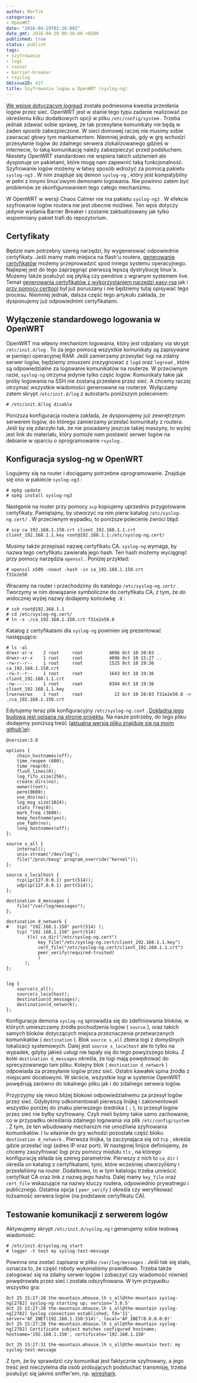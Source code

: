```yaml
---
author: Morfik
categories:
- OpenWRT
date: "2016-04-29T02:36:00Z"
date_gmt: 2016-04-29 00:36:00 +0200
published: true
status: publish
tags:
- szyfrowanie
- logi
- router
- barrier-breaker
- rsyslog
GHissueID: 427
title: Szyfrowanie logów w OpenWRT (syslog-ng)
---
```


[We wpisie dotyczącym logread](/post/logread-czyli-system-logowania-w-openwrt/)
została podniesiona kwestia przesłania logów przez sieć. OpenWRT jest w stanie tego typu zadanie
realizować po określeniu kilku dodatkowych opcji w pliku `/etc/config/system` . Trzeba jednak zdawać
sobie sprawę, że tak przesyłane komunikaty nie będą w żaden sposób zabezpieczone. W sieci domowej
raczej nie musimy sobie zawracać głowy tym mankamentem. Niemniej jednak, gdy w grę wchodzi
przesyłanie logów do zdalnego serwera zlokalizowanego gdzieś w internecie, to taką komunikację
należy zabezpieczyć przed podsłuchem. Niestety OpenWRT standardowo nie wspiera takich udziwnień ale
dysponuje on pakietami, które mogą nam zapewnić taką funkcjonalność. Szyfrowanie logów możemy w
łatwy sposób wdrożyć za pomocą pakietu `syslog-ng3` . W nim znajduje się demon `syslog-ng` , który
jest kompatybilny w pełni z innymi linux'owymi demonami logowania. Nie powinno zatem być problemów
ze skonfigurowaniem tego całego mechanizmu.

W OpenWRT w wersji Chaos Calmer nie ma pakietu `syslog-ng3` . W efekcie szyfrowanie logów routera
nie jest obecnie możliwe. Ten wpis dotyczy jedynie wydania Barrier Breaker i zostanie zaktualizowany
jak tylko wspomniany pakiet trafi do repozytorium.

<!--more-->
## Certyfikaty

Będzie nam potrzebny szereg narzędzi, by wygenerować odpowiednie certyfikaty. Jeśli mamy mało
miejsca na flash'u routera, [generowanie
certyfikatów](/post/generowanie-certyfikatow/) możemy przeprowadzić spod innego
systemu operacyjnego. Najlepiej jest do tego zaprzęgnąć pierwszą lepszą dystrybucję linux'a. Możemy
także posłużyć się płytką czy pendrive z wgranym systemem live. Temat [generowania certyfikatów z
wykorzystaniem narzędzi
easy-rsa](/post/generowanie-certyfikatow-przy-pomocy-easy-rsa/) jak i [przy pomocy
certtool](/post/zaszyfrowane-logi-w-rsyslog-i-syslog-ng/) był już poruszany i nie
będziemy tutaj opisywać tego procesu. Niemniej jednak, dalsza część tego artykułu zakłada, że
dysponujemy już odpowiednimi certyfikatami.

## Wyłączenie standardowego logowania w OpenWRT

OpenWRT ma własny mechanizm logowania, który jest odpalany via skrypt `/etc/init.d/log` . To za jego
pomocą wszystkie komunikaty są zapisywane w pamięci operacyjnej RAM. Jeśli zamierzamy przesyłać logi
na zdalny serwer logów, będziemy zmuszeni zrezygnować z `logd` oraz `logread` , które są
odpowiedzialne za logowanie komunikatów na routerze. W przeciwnym razie, `syslog-ng` otrzyma jedynie
tylko część logów. Komunikaty takie jak próby logowania na SSH nie zostaną przesłane przez sieć. A
chcemy raczej otrzymać wszystkie wiadomości generowane na routerze. Wyłączamy zatem skrypt
`/etc/init.d/log` z autostartu poniższym poleceniem:

    # /etc/init.d/log disable

Poniższa konfiguracja routera zakłada, że dysponujemy już zewnętrznym serwerem logów, do którego
zamierzamy przesłać komunikaty z routera. Jeśli by się zdarzyło tak, że nie posiadamy jeszcze takiej
maszyny, to wyżej jest link do materiału, który pomoże nam postawić serwer logów na debianie w
oparciu o oprogramowanie `rsyslog` .

## Konfiguracja syslog-ng w OpenWRT

Logujemy się na router i dociągamy potrzebne oprogramowanie. Znajduje się ono w pakiecie
`syslog-ng3` :

    # opkg update
    # opkg install syslog-ng3

Następnie na router przy pomocy `scp` kopiujemy uprzednio przygotowane certyfikaty. Pamiętajmy, by
utworzyć na nim pierw katalog `/etc/syslog-ng.cert/` . W przeciwnym wypadku, to poniższe polecenie
zwróci
    błąd:

    # scp ca_192.168.1.150.crt client_192.168.1.1.crt client_192.168.1.1.key root@192.168.1.1:/etc/syslog-ng.cert/

Musimy także przepisać nazwę certyfikatu CA. `syslog-ng` wymaga, by nazwa tego certyfikatu zawierała
jego hash. Ten hash możemy wyciągnąć przy pomocy narzędzia `openssl` . Poniżej przykład:

    # openssl x509 -noout -hash -in ca_192.168.1.150.crt
    f31e2e50

Wracamy na router i przechodzimy do katalogu `/etc/syslog-ng.cert/` . Tworzymy w nim dowiązanie
symboliczne do certyfikatu CA, z tym, że do widocznej wyżej nazwy dodajemy końcówkę `.0` :

    # ssh root@192.168.1.1
    # cd /etc/syslog-ng.cert/
    # ln -s ./ca_192.168.1.150.crt f31e2e50.0

Katalog z certyfikatami dla `syslog-ng` powinien się prezentować następująco:

    # ls -al
    drwxr-xr-x    2 root     root          4096 Oct 10 20:03 .
    drwxr-xr-x    1 root     root          4096 Oct 10 15:27 ..
    -rw-r--r--    1 root     root          1525 Oct 10 19:36 ca_192.168.1.150.crt
    -rw-r--r--    1 root     root          1643 Oct 10 19:36 client_192.168.1.1.crt
    -rw-------    1 root     root          8394 Oct 10 19:36 client_192.168.1.1.key
    lrwxrwxrwx    1 root     root            22 Oct 10 20:03 f31e2e50.0 -> ./ca_192.168.1.150.crt

Edytujemy teraz plik konfiguracyjny `/etc/syslog-ng.conf` . [Dokładna jego budowa jest opisana na
stronie
projektu](https://www.balabit.com/sites/default/files/documents/syslog-ng-ose-latest-guides/en/syslog-ng-ose-guide-admin/html-single/index.html#chapter-quickstart).
Na nasze potrzeby, do tego pliku dodajemy poniższą treść ([aktualna wersja pliku znajduje się na
moim github'ie](https://github.com/morfikov/files/blob/master/configs/openwrt/syslog-ng.conf)):

    @version:3.0

    options {
        chain_hostnames(off);
        time_reopen (600);
        time_reap(0);
        flush_lines(0);
        log_fifo_size(256);
        create_dirs(no);
        owner(root);
        perm(0600);
        use_dns(no);
        log_msg_size(1024);
        stats_freq(0);
        mark_freq (3600);
        keep_hostname(yes);
        use_fqdn(no);
        long_hostnames(off);
    };

    source s_all {
        internal();
        unix-stream("/dev/log");
        file("/proc/kmsg" program_override("kernel"));
    };

    source s_localhost {
        tcp(ip(127.0.0.1) port(514));
        udp(ip(127.0.0.1) port(514));
    };

    destination d_messages {
        file("/var/log/messages");
    };

    destination d_network {
    #   tcp( "192.168.1.150" port(514) );
        tcp( "192.168.1.150" port(514)
            tls( ca_dir("/etc/syslog-ng.cert")
                key_file("/etc/syslog-ng.cert/client_192.168.1.1.key")
                cert_file("/etc/syslog-ng.cert/client_192.168.1.1.crt")
                peer_verify(required-trusted)
                )
           );
    };


    log {
        source(s_all);
        source(s_localhost);
        destination(d_messages);
        destination(d_network);
    };

Konfiguracja demona `syslog-ng` sprowadza się do zdefiniowania bloków, w których umieszczamy źródła
pochodzenia logów ( `source` ), oraz takich samych bloków dotyczących miejsca przeznaczenia
przetwarzanych komunikatów ( `destination` ). Blok `source s_all` zbiera logi z domyślnych
lokalizacji systemowych. Dalej jest `source s_localhost` ale to tylko na wypadek, gdyby jakieś
usługi nie łapały się do tego powyższego bloku. Z kolei `destination d_messages` określa, że logi
mają powędrować do sprecyzowanego tam pliku. Kolejny blok ( `destination d_network` ) odpowiada za
przesyłanie logów przez sieć. Ostatni kawałek spina źródła z miejscami docelowymi. W skrócie,
wszystkie logi w systemie OpenWRT powędrują zarówno do lokalnego pliku jak i do zdalnego serwera
logów.

Przyjrzyjmy się nieco bliżej blokowi odpowiedzialnemu za przesył logów przez sieć. Gdybyśmy
odkomentowali pierwszą linijkę i zakomentowali wszystko poniżej do znaku pierwszego średnika ( `;`
), to przesył logów przez sieć nie byłby szyfrowany. Czyli mieli byśmy takie samo zachowanie, co w
przypadku określania zdalnego logowania via plik `/etc/config/system` . Z tym, że ten wbudowany
mechanizm nie umożliwia szyfrowania komunikatów. I tu właśnie do gry wchodzi pozostała część bloku
`destination d_network` . Pierwsza linijka, ta zaczynająca się od `tcp` , określa gdzie przesłać
logi (adres IP oraz port). W następnej linijce definiujemy, że chcemy zaszyfrować logi przy pomocy
modułu `tls` , na którego konfigurację składa się szereg parametrów. Pierwszy z nich to `ca_dir` i
określa on katalog z certyfikatami, tymi, które wcześniej utworzyliśmy i przesłaliśmy na router.
Dodatkowo, to w tym katalogu trzeba umieścić certyfikat CA oraz link z nazwą jego hasha. Dalej mamy
`key_file` oraz `cert_file` wskazujące na nazwy kluczy routera, odpowiednio prywatnego i
publicznego. Ostatnia opcja ( `peer_verify` ) określa czy weryfikować tożsamość serwera logów (na
podstawie certyfikatu CA).

## Testowanie komunikacji z serwerem logów

Aktywujemy skrypt `/etc/init.d/syslog.ng` i generujemy sobie testową wiadomość:

    # /etc/init.d/syslog.ng start
    # logger -t test my syslog-test-message

Powinna ona zostać zapisana w pliku `/var/log/messages` . Jeśli tak się stało, oznacza to, że część
roboty wykonaliśmy prawidłowo. Trzeba także zalogować się na zdalny serwer logów i zobaczyć czy
wiadomość również powędrowała przez sieć i została odszyfrowana. W tym przypadku wszystko
    gra:

    Oct 25 15:27:28 the-mountain.mhouse.lh s_all@the-mountain syslog-ng[2782] syslog-ng starting up; version='3.0.5'
    Oct 25 15:27:28 the-mountain.mhouse.lh s_all@the-mountain syslog-ng[2782] Syslog connection established; fd='11', server='AF_INET(192.168.1.150:514)', local='AF_INET(0.0.0.0:0)'
    Oct 25 15:27:28 the-mountain.mhouse.lh s_all@the-mountain syslog-ng[2782] Certificate subject matches configured hostname; hostname='192.168.1.150', certificate='192.168.1.150'

    Oct 25 15:27:31 the-mountain.mhouse.lh s_all@the-mountain test: my syslog-test-message

Z tym, że by sprawdzić czy komunikat jest faktycznie szyfrowany, a jego treść jest nieczytelna dla
osób próbujących podsłuchać transmisję, trzeba posłużyć się jakimś sniffer'em, np.
[wireshark](https://www.wireshark.org/).
